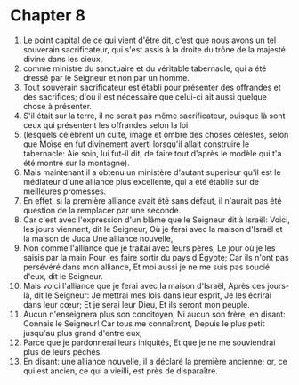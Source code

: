 # Chapter 8

1. Le point capital de ce qui vient d'être dit, c'est que nous avons un tel souverain sacrificateur, qui s'est assis à la droite du trône de la majesté divine dans les cieux,
2. comme ministre du sanctuaire et du véritable tabernacle, qui a été dressé par le Seigneur et non par un homme.
3. Tout souverain sacrificateur est établi pour présenter des offrandes et des sacrifices; d'où il est nécessaire que celui-ci ait aussi quelque chose à présenter.
4. S'il était sur la terre, il ne serait pas même sacrificateur, puisque là sont ceux qui présentent les offrandes selon la loi
5. (lesquels célèbrent un culte, image et ombre des choses célestes, selon que Moïse en fut divinement averti lorsqu'il allait construire le tabernacle: Aie soin, lui fut-il dit, de faire tout d'après le modèle qui t'a été montré sur la montagne).
6. Mais maintenant il a obtenu un ministère d'autant supérieur qu'il est le médiateur d'une alliance plus excellente, qui a été établie sur de meilleures promesses.
7. En effet, si la première alliance avait été sans défaut, il n'aurait pas été question de la remplacer par une seconde.
8. Car c'est avec l'expression d'un blâme que le Seigneur dit à Israël: Voici, les jours viennent, dit le Seigneur, Où je ferai avec la maison d'Israël et la maison de Juda Une alliance nouvelle,
9. Non comme l'alliance que je traitai avec leurs pères, Le jour où je les saisis par la main Pour les faire sortir du pays d'Égypte; Car ils n'ont pas persévéré dans mon alliance, Et moi aussi je ne me suis pas soucié d'eux, dit le Seigneur.
10. Mais voici l'alliance que je ferai avec la maison d'Israël, Après ces jours-là, dit le Seigneur: Je mettrai mes lois dans leur esprit, Je les écrirai dans leur cœur; Et je serai leur Dieu, Et ils seront mon peuple.
11. Aucun n'enseignera plus son concitoyen, Ni aucun son frère, en disant: Connais le Seigneur! Car tous me connaîtront, Depuis le plus petit jusqu'au plus grand d'entre eux;
12. Parce que je pardonnerai leurs iniquités, Et que je ne me souviendrai plus de leurs péchés.
13. En disant: une alliance nouvelle, il a déclaré la première ancienne; or, ce qui est ancien, ce qui a vieilli, est près de disparaître.

